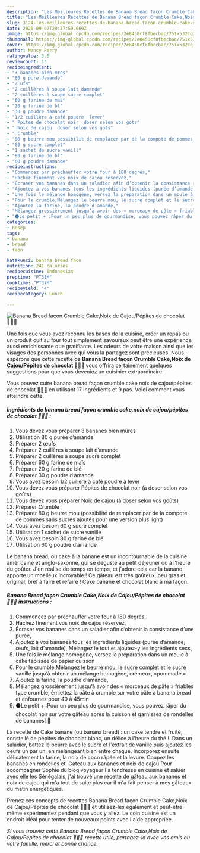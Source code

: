 ```yaml
---
description: "Les Meilleures Recettes de Banana Bread façon Crumble Cake,Noix de Cajou/Pépites de chocolat 👩🏼‍🍳"
title: "Les Meilleures Recettes de Banana Bread façon Crumble Cake,Noix de Cajou/Pépites de chocolat 👩🏼‍🍳"
slug: 3124-les-meilleures-recettes-de-banana-bread-facon-crumble-cake-noix-de-cajou-pepites-de-chocolat
date: 2020-09-07T20:37:59.669Z
image: https://img-global.cpcdn.com/recipes/2e8450cf8fbecbac/751x532cq70/banana-bread-facon-crumble-cakenoix-de-cajoupepites-de-chocolat-👩🏼🍳-photo-principale-de-la-recette.jpg
thumbnail: https://img-global.cpcdn.com/recipes/2e8450cf8fbecbac/751x532cq70/banana-bread-facon-crumble-cakenoix-de-cajoupepites-de-chocolat-👩🏼🍳-photo-principale-de-la-recette.jpg
cover: https://img-global.cpcdn.com/recipes/2e8450cf8fbecbac/751x532cq70/banana-bread-facon-crumble-cakenoix-de-cajoupepites-de-chocolat-👩🏼🍳-photo-principale-de-la-recette.jpg
author: Nancy Perry
ratingvalue: 3.6
reviewcount: 13
recipeingredient:
- "3 bananes bien mres"
- "80 g pure damande"
- "2 ufs"
- "2 cuillères à soupe lait damande"
- "2 cuillères à soupe sucre complet"
- "60 g farine de mas"
- "20 g farine de bl"
- "30 g poudre damande"
- "1/2 cuillère à café poudre  lever"
- " Ppites de chocolat noir  doser selon vos gots"
- " Noix de cajou  doser selon vos gots"
- " Crumble"
- "80 g beurre mou possibilit de remplacer par de la compote de pommes sans sucres ajouts pour une version plus light"
- "60 g sucre complet"
- "1 sachet de sucre vanill"
- "80 g farine de bl"
- "60 g poudre damande"
recipeinstructions:
- "Commencez par préchauffer votre four à 180 degrés,"
- "Hachez finement vos noix de cajou réservez,"
- "Écraser vos bananes dans un saladier afin d’obtenir la consistance d’une purée,"
- "Ajoutez à vos bananes tous les ingrédients liquides (purée d’amande, œufs, lait d’amande), Mélangez le tout et ajoutez-y les ingrédients secs,"
- "Une fois le mélange homogène, versez la préparation dans un moule à cake tapissée de papier cuisson"
- "Pour le crumble,Mélangez le beurre mou, le sucre complet et le sucre vanillé jusqu’à obtenir un mélange homogène, crémeux, «pommade »"
- "Ajoutez la farine, la poudre d’amande,"
- "Mélangez grossièrement jusqu’à avoir des « morceaux de pâte » friables type crumble, émiettez la pâte à crumble sur votre pâte à banana bread et enfournez pour 40 à 45min"
- "⚫️Le petit + :Pour un peu plus de gourmandise, vous pouvez râper du chocolat noir sur votre gâteau après la cuisson et garnissez de rondelles de bananes! 🍫"
categories:
- Resep
tags:
- banana
- bread
- faon

katakunci: banana bread faon 
nutrition: 241 calories
recipecuisine: Indonesian
preptime: "PT31M"
cooktime: "PT37M"
recipeyield: "4"
recipecategory: Lunch

---
```



![Banana Bread façon Crumble Cake,Noix de Cajou/Pépites de chocolat 👩🏼‍🍳](https://img-global.cpcdn.com/recipes/2e8450cf8fbecbac/751x532cq70/banana-bread-facon-crumble-cakenoix-de-cajoupepites-de-chocolat-👩🏼🍳-photo-principale-de-la-recette.jpg)

Une fois que vous avez reconnu les bases de la cuisine, créer un repas ou un produit cuit au four tout simplement savoureux peut être une expérience aussi enrichissante que gratifiante. Les odeurs de votre maison ainsi que les visages des personnes avec qui vous la partagez sont précieuses. Nous espérons que cette recette de <strong> Banana Bread façon Crumble Cake,Noix de Cajou/Pépites de chocolat 👩🏼‍🍳 </strong> vous offrira certainement quelques suggestions pour que vous deveniez un cuisinier extraordinaire.

<!--inarticleads1-->

Vous pouvez cuire banana bread façon crumble cake,noix de cajou/pépites de chocolat 👩🏼‍🍳 en utilisant 17 Ingrédients et 9 pas. Voici comment vous atteindre cette.

##### Ingrédients de banana bread façon crumble cake,noix de cajou/pépites de chocolat 👩🏼‍🍳 :

1. Vous devez vous préparer 3 bananes bien mûres
1. Utilisation 80 g purée d’amande
1. Préparer 2 œufs
1. Préparer 2 cuillères à soupe lait d’amande
1. Préparer 2 cuillères à soupe sucre complet
1. Préparer 60 g farine de maïs
1. Préparer 20 g farine de blé
1. Préparer 30 g poudre d’amande
1. Vous avez besoin 1/2 cuillère à café poudre à lever
1. Vous devez vous préparer  Pépites de chocolat noir (à doser selon vos goûts)
1. Vous devez vous préparer  Noix de cajou (à doser selon vos goûts)
1. Préparer  Crumble
1. Préparer 80 g beurre mou (possibilité de remplacer par de la compote de pommes sans sucres ajoutés pour une version plus light)
1. Vous avez besoin 60 g sucre complet
1. Utilisation 1 sachet de sucre vanillé
1. Vous avez besoin 80 g farine de blé
1. Utilisation 60 g poudre d’amande


Le banana bread, ou cake à la banane est un incontournable de la cuisine américaine et anglo-saxonne, qui se déguste au petit déjeuner ou à l&#39;heure du goûter. J&#39;en réalise de temps en temps, et j&#39;adore cela car la banane apporte un moelleux incroyable ! Ce gâteau est très goûteux, peu gras et original, bref à faire et refaire ! Cake banane et chocolat blanc à ma façon. 

<!--inarticleads2-->

##### Banana Bread façon Crumble Cake,Noix de Cajou/Pépites de chocolat 👩🏼‍🍳 instructions :

1. Commencez par préchauffer votre four à 180 degrés,
1. Hachez finement vos noix de cajou réservez,
1. Écraser vos bananes dans un saladier afin d’obtenir la consistance d’une purée,
1. Ajoutez à vos bananes tous les ingrédients liquides (purée d’amande, œufs, lait d’amande), Mélangez le tout et ajoutez-y les ingrédients secs,
1. Une fois le mélange homogène, versez la préparation dans un moule à cake tapissée de papier cuisson
1. Pour le crumble,Mélangez le beurre mou, le sucre complet et le sucre vanillé jusqu’à obtenir un mélange homogène, crémeux, «pommade »
1. Ajoutez la farine, la poudre d’amande,
1. Mélangez grossièrement jusqu’à avoir des « morceaux de pâte » friables type crumble, émiettez la pâte à crumble sur votre pâte à banana bread et enfournez pour 40 à 45min
1. ⚫️Le petit + :Pour un peu plus de gourmandise, vous pouvez râper du chocolat noir sur votre gâteau après la cuisson et garnissez de rondelles de bananes! 🍫


La recette de Cake banane (ou banana bread) : un cake tendre et fruité, constellé de pépites de chocolat blanc, un délice à l&#39;heure du thé !. Dans un saladier, battez le beurre avec le sucre et l&#39;extrait de vanille puis ajoutez les oeufs un par un, en mélangeant bien entre chaque. Incorporez ensuite délicatement la farine, la noix de coco râpée et la levure. Coupez les bananes en rondelles et. Gâteau aux bananes et noix de cajou Pour accompagner Sophie du blog voyageur l a tendresse en cuisine et saluer avec elle les Sénégalais, j&#39;ai trouvé une recette de gâteau aux bananes et noix de cajou qui m&#39;a tout de suite plus car il m&#39;a fait penser à mes gâteaux du matin énergétiques. 

<!--inarticleads1-->

<p>
Prenez ces concepts de recettes Banana Bread façon Crumble Cake,Noix de Cajou/Pépites de chocolat 👩🏼‍🍳 et utilisez-les également et peut-être même expérimentez pendant que vous y allez. Le coin cuisine est un endroit idéal pour tenter de nouveaux points avec l'aide appropriée.
</p>

<p>
<i>Si vous trouvez cette Banana Bread façon Crumble Cake,Noix de Cajou/Pépites de chocolat 👩🏼‍🍳 recette utile, partagez-la avec vos amis ou votre famille, merci et bonne chance.</i>
</p>

